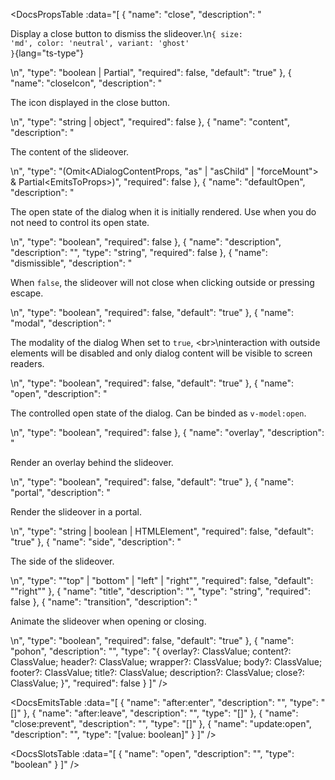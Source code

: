 <!-- This file was automatic generated. Do not edit it manually -->

<DocsPropsTable :data="[
  {
    "name": "close",
    "description": "<p>Display a close button to dismiss the slideover.\n<code>{ size: 'md', color: 'neutral', variant: 'ghost' }</code>{lang=&quot;ts-type&quot;}</p>\n",
    "type": "boolean | Partial<PButtonProps>",
    "required": false,
    "default": "true"
  },
  {
    "name": "closeIcon",
    "description": "<p>The icon displayed in the close button.</p>\n",
    "type": "string | object",
    "required": false
  },
  {
    "name": "content",
    "description": "<p>The content of the slideover.</p>\n",
    "type": "(Omit<ADialogContentProps, \"as\" | \"asChild\" | \"forceMount\"> & Partial<EmitsToProps<DialogContentImplEmits>>)",
    "required": false
  },
  {
    "name": "defaultOpen",
    "description": "<p>The open state of the dialog when it is initially rendered. Use when you do not need to control its open state.</p>\n",
    "type": "boolean",
    "required": false
  },
  {
    "name": "description",
    "description": "",
    "type": "string",
    "required": false
  },
  {
    "name": "dismissible",
    "description": "<p>When <code>false</code>, the slideover will not close when clicking outside or pressing escape.</p>\n",
    "type": "boolean",
    "required": false,
    "default": "true"
  },
  {
    "name": "modal",
    "description": "<p>The modality of the dialog When set to <code>true</code>, &lt;br&gt;\ninteraction with outside elements will be disabled and only dialog content will be visible to screen readers.</p>\n",
    "type": "boolean",
    "required": false,
    "default": "true"
  },
  {
    "name": "open",
    "description": "<p>The controlled open state of the dialog. Can be binded as <code>v-model:open</code>.</p>\n",
    "type": "boolean",
    "required": false
  },
  {
    "name": "overlay",
    "description": "<p>Render an overlay behind the slideover.</p>\n",
    "type": "boolean",
    "required": false,
    "default": "true"
  },
  {
    "name": "portal",
    "description": "<p>Render the slideover in a portal.</p>\n",
    "type": "string | boolean | HTMLElement",
    "required": false,
    "default": "true"
  },
  {
    "name": "side",
    "description": "<p>The side of the slideover.</p>\n",
    "type": "\"top\" | \"bottom\" | \"left\" | \"right\"",
    "required": false,
    "default": "\"right\""
  },
  {
    "name": "title",
    "description": "",
    "type": "string",
    "required": false
  },
  {
    "name": "transition",
    "description": "<p>Animate the slideover when opening or closing.</p>\n",
    "type": "boolean",
    "required": false,
    "default": "true"
  },
  {
    "name": "pohon",
    "description": "",
    "type": "{ overlay?: ClassValue; content?: ClassValue; header?: ClassValue; wrapper?: ClassValue; body?: ClassValue; footer?: ClassValue; title?: ClassValue; description?: ClassValue; close?: ClassValue; }",
    "required": false
  }
]" />

<DocsEmitsTable :data="[
  {
    "name": "after:enter",
    "description": "",
    "type": "[]"
  },
  {
    "name": "after:leave",
    "description": "",
    "type": "[]"
  },
  {
    "name": "close:prevent",
    "description": "",
    "type": "[]"
  },
  {
    "name": "update:open",
    "description": "",
    "type": "[value: boolean]"
  }
]" />

<DocsSlotsTable :data="[
  {
    "name": "open",
    "description": "",
    "type": "boolean"
  }
]" />
